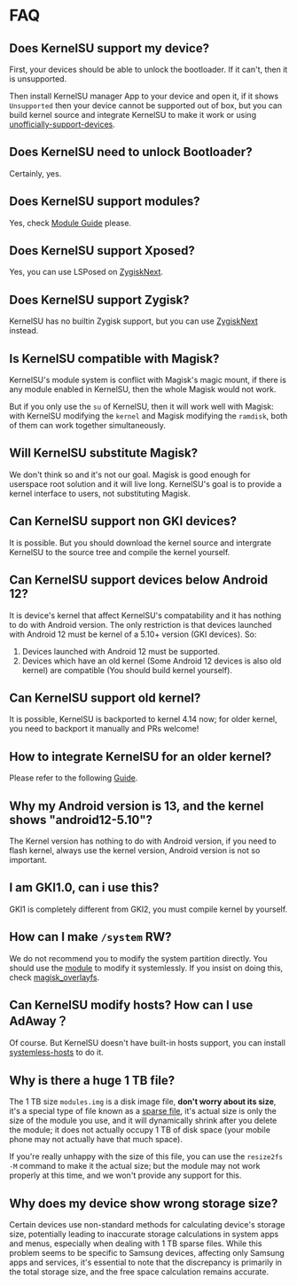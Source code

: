# FAQ

## Does KernelSU support my device?

First, your devices should be able to unlock the bootloader. If it can't, then it is unsupported.

Then install KernelSU manager App to your device and open it, if it shows `Unsupported` then your device cannot be supported out of box, but you can build kernel source and integrate KernelSU to make it work or using [unofficially-support-devices](unofficially-support-devices).

## Does KernelSU need to unlock Bootloader?

Certainly, yes.

## Does KernelSU support modules?

Yes, check [Module Guide](module.md) please.

## Does KernelSU support Xposed?

Yes, you can use LSPosed on [ZygiskNext](https://github.com/Dr-TSNG/ZygiskNext).

## Does KernelSU support Zygisk?

KernelSU has no builtin Zygisk support, but you can use [ZygiskNext](https://github.com/Dr-TSNG/ZygiskNext) instead.

## Is KernelSU compatible with Magisk?

KernelSU's module system is conflict with Magisk's magic mount, if there is any module enabled in KernelSU, then the whole Magisk would not work.

But if you only use the `su` of KernelSU, then it will work well with Magisk: with KernelSU modifying the `kernel` and Magisk modifying the `ramdisk`, both of them can work together simultaneously.

## Will KernelSU substitute Magisk?

We don't think so and it's not our goal. Magisk is good enough for userspace root solution and it will live long. KernelSU's goal is to provide a kernel interface to users, not substituting Magisk.

## Can KernelSU support non GKI devices?

It is possible. But you should download the kernel source and intergrate KernelSU to the source tree and compile the kernel yourself.

## Can KernelSU support devices below Android 12?

It is device's kernel that affect KernelSU's compatability and it has nothing to do with Android version. The only restriction is that devices launched with Android 12 must be kernel of a 5.10+ version (GKI devices). So:

1. Devices launched with Android 12 must be supported.
2. Devices which have an old kernel (Some Android 12 devices is also old kernel) are compatible (You should build kernel yourself).

## Can KernelSU support old kernel?

It is possible, KernelSU is backported to kernel 4.14 now; for older kernel, you need to backport it manually and PRs welcome!

## How to integrate KernelSU for an older kernel?

Please refer to the following [Guide](how-to-integrate-for-non-gki).

## Why my Android version is 13, and the kernel shows "android12-5.10"?

The Kernel version has nothing to do with Android version, if you need to flash kernel, always use the kernel version, Android version is not so important.

## I am GKI1.0, can i use this?

GKI1 is completely different from GKI2, you must compile kernel by yourself.

## How can I make `/system` RW?

We do not recommend you to modify the system partition directly. You should use the [module](module.md) to modify it systemlessly. If you insist on doing this, check [magisk_overlayfs](https://github.com/HuskyDG/magic_overlayfs).

## Can KernelSU modify hosts? How can I use AdAway？

Of course. But KernelSU doesn't have built-in hosts support, you can install [systemless-hosts](https://github.com/symbuzzer/systemless-hosts-KernelSU-module) to do it.

## Why is there a huge 1 TB file?

The 1 TB size `modules.img` is a disk image file, **don't worry about its size**, it's a special type of file known as a [sparse file](https://en.wikipedia.org/wiki/Sparse_file), it's actual size is only the size of the module you use, and it will dynamically shrink after you delete the module; it does not actually occupy 1 TB of disk space (your mobile phone may not actually have that much space).

If you're really unhappy with the size of this file, you can use the `resize2fs -M` command to make it the actual size; but the module may not work properly at this time, and we won't provide any support for this.

## Why does my device show wrong storage size?

Certain devices use non-standard methods for calculating device's storage size, potentially leading to inaccurate storage calculations in system apps and menus, especially when dealing with 1 TB sparse files. While this problem seems to be specific to Samsung devices, affecting only Samsung apps and services, it's essential to note that the discrepancy is primarily in the total storage size, and the free space calculation remains accurate.
